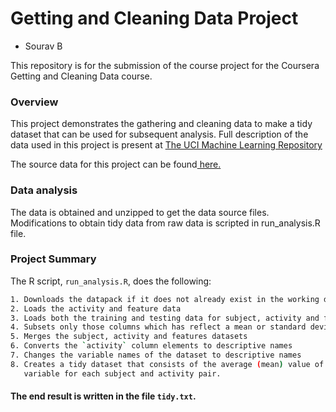 # Getting and Cleaning Data Project
- Sourav B

This repository is for the submission of the course project for the Coursera Getting and Cleaning Data course.

### Overview
This project demonstrates the gathering and cleaning data to make a tidy dataset that can be used for subsequent
analysis. Full description of the data used in this project is present at [The UCI Machine Learning Repository](http://archive.ics.uci.edu/ml/datasets/Human+Activity+Recognition+Using+Smartphones)

The source data for this project can be found[ here.](https://d396qusza40orc.cloudfront.net/getdata%2Fprojectfiles%2FUCI%20HAR%20Dataset.zip)

### Data analysis
The data is obtained and unzipped to get the data source files. Modifications to obtain tidy data from raw data is scripted in run_analysis.R file.

### Project Summary
The R script, `run_analysis.R`, does the following:

```sh
1. Downloads the datapack if it does not already exist in the working directory
2. Loads the activity and feature data
3. Loads both the training and testing data for subject, activity and features
4. Subsets only those columns which has reflect a mean or standard deviation data
5. Merges the subject, activity and features datasets
6. Converts the `activity` column elements to descriptive names
7. Changes the variable names of the dataset to descriptive names
8. Creates a tidy dataset that consists of the average (mean) value of each
   variable for each subject and activity pair.
```

#### The end result is written in the file `tidy.txt`.
